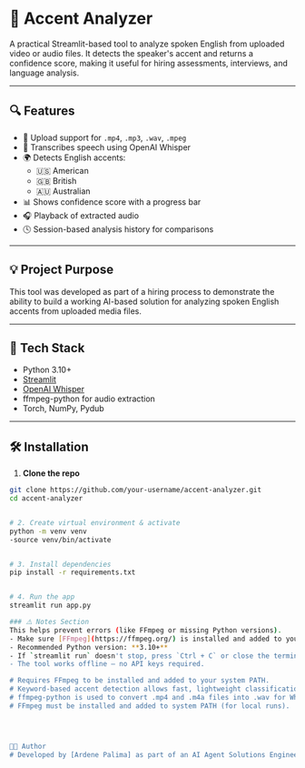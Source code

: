 # 🎤 Accent Analyzer

A practical Streamlit-based tool to analyze spoken English from uploaded video or audio files. It detects the speaker's accent and returns a confidence score, making it useful for hiring assessments, interviews, and language analysis.

---

## 🔍 Features

- 📁 Upload support for `.mp4`, `.mp3`, `.wav`, `.mpeg`
- 🧠 Transcribes speech using OpenAI Whisper
- 🌍 Detects English accents:  
  - 🇺🇸 American  
  - 🇬🇧 British  
  - 🇦🇺 Australian
- 📊 Shows confidence score with a progress bar
- 🎧 Playback of extracted audio
- 🕓 Session-based analysis history for comparisons

---

## 💡 Project Purpose

This tool was developed as part of a hiring process to demonstrate the ability to build a working AI-based solution for analyzing spoken English accents from uploaded media files.

---

## 🚀 Tech Stack

- Python 3.10+
- [Streamlit](https://streamlit.io/)
- [OpenAI Whisper](https://github.com/openai/whisper)
- ffmpeg-python for audio extraction
- Torch, NumPy, Pydub

---

## 🛠 Installation

1. **Clone the repo**  
```bash
git clone https://github.com/your-username/accent-analyzer.git
cd accent-analyzer


# 2. Create virtual environment & activate
python -m venv venv
-source venv/bin/activate


# 3. Install dependencies
pip install -r requirements.txt


# 4. Run the app
streamlit run app.py

### ⚠️ Notes Section  
This helps prevent errors (like FFmpeg or missing Python versions).
- Make sure [FFmpeg](https://ffmpeg.org/) is installed and added to your system PATH.
- Recommended Python version: **3.10+**
- If `streamlit run` doesn't stop, press `Ctrl + C` or close the terminal.
- The tool works offline — no API keys required.

# Requires FFmpeg to be installed and added to your system PATH.
# Keyword-based accent detection allows fast, lightweight classification.
# ffmpeg-python is used to convert .mp4 and .m4a files into .wav for Whisper transcription.
# FFmpeg must be installed and added to system PATH (for local runs).




🧑‍💻 Author
# Developed by [Ardene Palima] as part of an AI Agent Solutions Engineer assessment for REM Waste.